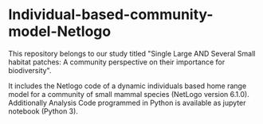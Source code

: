 # Individual-based-community-model-Netlogo

This repository belongs to our study titled "Single Large AND Several Small habitat patches: A community perspective on their importance for biodiversity".

It includes the Netlogo code of a dynamic individuals based home range model for a community of small mammal species (NetLogo version 6.1.0).
Additionally Analysis Code programmed in Python is available as jupyter notebook (Python 3).

